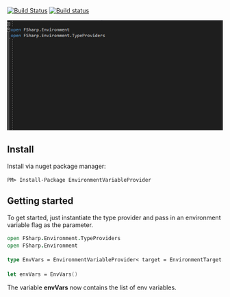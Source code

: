 [![Build Status](https://travis-ci.org/afractal/EnvironmentVariableProvider.svg?branch=master)](https://travis-ci.org/afractal/EnvironmentVariableProvider)
[![Build status](https://ci.appveyor.com/api/projects/status/9lbmt83rfwmj1ln9?svg=true)](https://ci.appveyor.com/project/hermesxgjini/environmentvariableprovider)

![demo](./assets/images/demo.gif)

## **Install**

Install via nuget package manager:

`PM> Install-Package EnvironmentVariableProvider`

## **Getting started**

To get started, just instantiate the type provider and pass in an environment variable flag as the parameter.

```fsharp
open FSharp.Environment.TypeProviders
open FSharp.Environment

type EnvVars = EnvironmentVariableProvider< target = EnvironmentTarget.Machine  >

let envVars = EnvVars()
```

The variable **envVars**  now contains the list of env variables.





